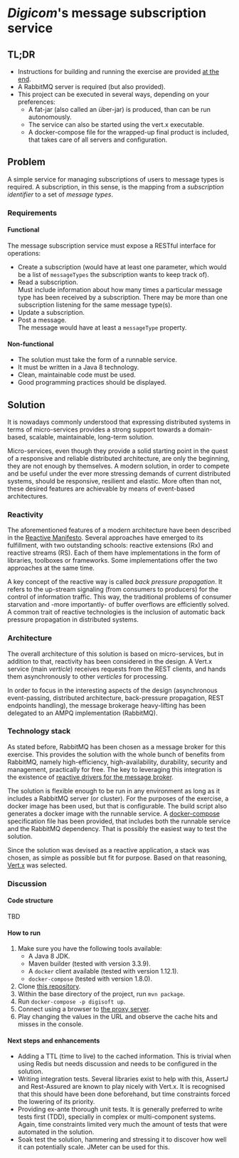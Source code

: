# *Digicom*'s message subscription service

## TL;DR

* Instructions for building and running the exercise are provided [at the end](#how_to_run).
* A RabbitMQ server is required (but also provided).
* This project can be executed in several ways, depending on your preferences:
    * A fat-jar (also called an über-jar) is produced, than can be run autonomously.
    * The service can also be started using the vert.x executable.
    * A docker-compose file for the wrapped-up final product is included, that takes care of all servers and configuration.

## Problem

A simple service for managing subscriptions of users to message types is required. A subscription, in this sense, is the mapping from a *subscription identifier* to a set of *message types*.

### Requirements

#### Functional

The message subscription service must expose a RESTful interface for operations:

* Create a subscription (would have at least one parameter, which would be a list of `messageTypes` the subscription wants to keep track of).
* Read a subscription.  
    Must include information about how many times a particular message type has been received by a subscription. There may be more than one subscription listening for the same message type(s).
* Update a subscription.
* Post a message.  
    The message would have at least a `messageType` property.

#### Non-functional

* The solution must take the form of a runnable service.
* It must be written in a Java 8 technology.
* Clean, maintainable code must be used.
* Good programming practices should be displayed.

## Solution

It is nowadays commonly understood that expressing distributed systems in terms of micro-services provides a strong support towards a domain-based, scalable, maintainable, long-term solution.

Micro-services, even though they provide a solid starting point in the quest of a responsive and reliable distributed architecture, are only the beginning, they are not enough by themselves. A modern solution, in order to compete and be useful under the ever more stressing demands of current distributed systems, should be responsive, resilient and elastic. More often than not, these desired features are achievable by means of event-based architectures.

### Reactivity

The aforementioned features of a modern architecture have been described in the [Reactive Manifesto](http://www.reactivemanifesto.org/). Several approaches have emerged to its fulfillment, with two outstanding schools: reactive extensions (Rx) and reactive streams (RS). Each of them have implementations in the form of libraries, toolboxes or frameworks. Some implementations offer the two approaches at the same time.

A key concept of the reactive way is called *back pressure propagation*. It refers to the up-stream signaling (from consumers to producers) for the control of information traffic. This way, the traditional problems of consumer starvation and -more importantly- of buffer overflows are efficiently solved. A common trait of reactive technologies is the inclusion of automatic back pressure propagation in distributed systems.

### Architecture

The overall architecture of this solution is based on micro-services, but in addition to that, reactivity has been considered in the design. A Vert.x service (main *verticle*) receives requests from the REST clients, and hands them asynchronously to other *verticles* for processing.

In order to focus in the interesting aspects of the design (asynchronous event-passing, distributed architecture, back-pressure propagation, REST endpoints handling), the message brokerage heavy-lifting has been delegated to an AMPQ implementation (RabbitMQ).

### Technology stack

As stated before, RabbitMQ has been chosen as a message broker for this exercise. This provides the solution with the whole bunch of benefits from RabbitMQ, namely high-efficiency, high-availability, durability, security and management, practically for free. The key to leveraging this integration is the existence of [reactive drivers for the message broker](http://vertx.io/docs/vertx-rabbitmq-client/java/).

The solution is flexible enough to be run in any environment as long as it includes a RabbitMQ server (or cluster). For the purposes of the exercise, a docker image has been used, but that is configurable. The build script also generates a docker image with the runnable service. A [docker-compose](https://docs.docker.com/compose/overview/) 
specification file has been provided, that includes both the runnable service and the RabbitMQ dependency. That is possibly the easiest way to test the solution.

Since the solution was devised as a reactive application, a stack was chosen, as simple as possible but fit for purpose. Based on that reasoning, [Vert.x](http://vertx.io/) was selected.

### Discussion

#### Code structure

TBD

#### <a name="how_to_run"></a>How to run

1. Make sure you have the following tools available:
    - A Java 8 JDK.
    - Maven builder (tested with version 3.3.9).
    - A `docker` client available (tested with version 1.12.1).
    - `docker-compose` (tested with version 1.8.0).
1. Clone [this repository](https://github.com/bruno-unna/digisoft).
1. Within the base directory of the project, run `mvn package`.
1. Run `docker-compose -p digisoft up`.
1. Connect using a browser to [the proxy server](http://localhost:8080/pcw/PCW45-12345-12345-1234X/address/ie/D02X285).
1. Play changing the values in the URL and observe the cache hits and misses in the console.

#### Next steps and enhancements

- Adding a TTL (time to live) to the cached information. This is trivial 
  when using Redis but needs discussion and needs to be configured 
  in the solution.
- Writing integration tests. Several libraries exist to help with 
  this, AssertJ and Rest-Assured are known to play nicely with Vert.x. 
  It is recognised that this should have been done beforehand, but 
  time constraints forced the lowering of its priority.
- Providing ex-ante thorough unit tests. It is generally preferred 
  to write tests first (TDD), specially in complex or multi-component 
  systems. Again, time constraints limited very much the amount 
  of tests that were automated in the solution.
- Soak test the solution, hammering and stressing it to discover 
  how well it can potentially scale. JMeter can be used for this.